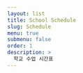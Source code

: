 ```yaml
---
layout: list
title: School Schedule
slug: Schedule
menu: true
submenu: false
order: 1
description: >
  학교 수업 시간표
---
```

